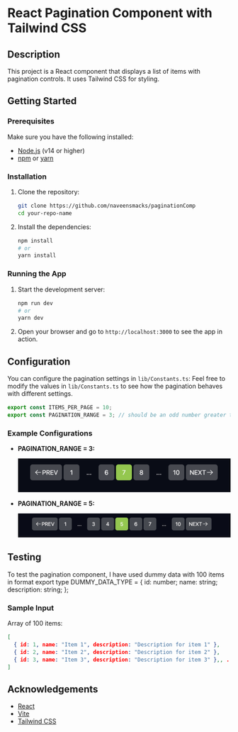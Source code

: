 # React Pagination Component with Tailwind CSS

## Description

This project is a React component that displays a list of items with pagination controls. It uses Tailwind CSS for styling.

## Getting Started

### Prerequisites

Make sure you have the following installed:

- [Node.js](https://nodejs.org/) (v14 or higher)
- [npm](https://www.npmjs.com/) or [yarn](https://yarnpkg.com/)

### Installation

1. Clone the repository:

   ```sh
   git clone https://github.com/naveensmacks/paginationComp
   cd your-repo-name
   ```

2. Install the dependencies:

   ```sh
   npm install
   # or
   yarn install
   ```

### Running the App

1. Start the development server:

   ```sh
   npm run dev
   # or
   yarn dev
   ```

2. Open your browser and go to `http://localhost:3000` to see the app in action.

## Configuration

You can configure the pagination settings in `lib/Constants.ts`:
Feel free to modify the values in `lib/Constants.ts` to see how the pagination behaves with different settings.

```typescript
export const ITEMS_PER_PAGE = 10;
export const PAGINATION_RANGE = 3; // should be an odd number greater than 1, e.g., 3 or 5
```

### Example Configurations

- **PAGINATION_RANGE = 3:**

  ![Pagination Range 3](screenshots/range3.jpg)

- **PAGINATION_RANGE = 5:**

  ![Pagination Range 5](screenshots/range5.jpg)

## Testing

To test the pagination component, I have used dummy data with 100 items in format 
export type DUMMY_DATA_TYPE = {
  id: number;
  name: string;
  description: string;
};
### Sample Input

Array of 100 items:

```json
[
  { id: 1, name: "Item 1", description: "Description for item 1" },
  { id: 2, name: "Item 2", description: "Description for item 2" },
  { id: 3, name: "Item 3", description: "Description for item 3" },, ..., { id: 100, name: "Item 100", description: "Description for item 100" }
]
```

## Acknowledgements

- [React](https://reactjs.org/)
- [Vite](https://vitejs.dev/)
- [Tailwind CSS](https://tailwindcss.com/)
